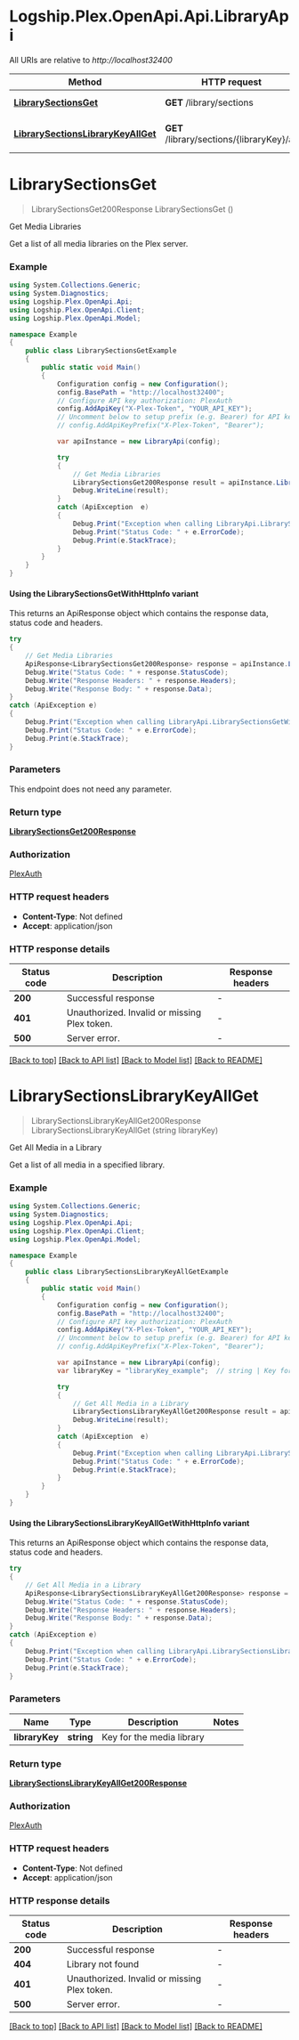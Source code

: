 # Logship.Plex.OpenApi.Api.LibraryApi

All URIs are relative to *http://localhost32400*

| Method | HTTP request | Description |
|--------|--------------|-------------|
| [**LibrarySectionsGet**](LibraryApi.md#librarysectionsget) | **GET** /library/sections | Get Media Libraries |
| [**LibrarySectionsLibraryKeyAllGet**](LibraryApi.md#librarysectionslibrarykeyallget) | **GET** /library/sections/{libraryKey}/all | Get All Media in a Library |

<a id="librarysectionsget"></a>
# **LibrarySectionsGet**
> LibrarySectionsGet200Response LibrarySectionsGet ()

Get Media Libraries

Get a list of all media libraries on the Plex server.

### Example
```csharp
using System.Collections.Generic;
using System.Diagnostics;
using Logship.Plex.OpenApi.Api;
using Logship.Plex.OpenApi.Client;
using Logship.Plex.OpenApi.Model;

namespace Example
{
    public class LibrarySectionsGetExample
    {
        public static void Main()
        {
            Configuration config = new Configuration();
            config.BasePath = "http://localhost32400";
            // Configure API key authorization: PlexAuth
            config.AddApiKey("X-Plex-Token", "YOUR_API_KEY");
            // Uncomment below to setup prefix (e.g. Bearer) for API key, if needed
            // config.AddApiKeyPrefix("X-Plex-Token", "Bearer");

            var apiInstance = new LibraryApi(config);

            try
            {
                // Get Media Libraries
                LibrarySectionsGet200Response result = apiInstance.LibrarySectionsGet();
                Debug.WriteLine(result);
            }
            catch (ApiException  e)
            {
                Debug.Print("Exception when calling LibraryApi.LibrarySectionsGet: " + e.Message);
                Debug.Print("Status Code: " + e.ErrorCode);
                Debug.Print(e.StackTrace);
            }
        }
    }
}
```

#### Using the LibrarySectionsGetWithHttpInfo variant
This returns an ApiResponse object which contains the response data, status code and headers.

```csharp
try
{
    // Get Media Libraries
    ApiResponse<LibrarySectionsGet200Response> response = apiInstance.LibrarySectionsGetWithHttpInfo();
    Debug.Write("Status Code: " + response.StatusCode);
    Debug.Write("Response Headers: " + response.Headers);
    Debug.Write("Response Body: " + response.Data);
}
catch (ApiException e)
{
    Debug.Print("Exception when calling LibraryApi.LibrarySectionsGetWithHttpInfo: " + e.Message);
    Debug.Print("Status Code: " + e.ErrorCode);
    Debug.Print(e.StackTrace);
}
```

### Parameters
This endpoint does not need any parameter.
### Return type

[**LibrarySectionsGet200Response**](LibrarySectionsGet200Response.md)

### Authorization

[PlexAuth](../README.md#PlexAuth)

### HTTP request headers

 - **Content-Type**: Not defined
 - **Accept**: application/json


### HTTP response details
| Status code | Description | Response headers |
|-------------|-------------|------------------|
| **200** | Successful response |  -  |
| **401** | Unauthorized. Invalid or missing Plex token. |  -  |
| **500** | Server error. |  -  |

[[Back to top]](#) [[Back to API list]](../../README.md#documentation-for-api-endpoints) [[Back to Model list]](../../README.md#documentation-for-models) [[Back to README]](../../README.md)

<a id="librarysectionslibrarykeyallget"></a>
# **LibrarySectionsLibraryKeyAllGet**
> LibrarySectionsLibraryKeyAllGet200Response LibrarySectionsLibraryKeyAllGet (string libraryKey)

Get All Media in a Library

Get a list of all media in a specified library.

### Example
```csharp
using System.Collections.Generic;
using System.Diagnostics;
using Logship.Plex.OpenApi.Api;
using Logship.Plex.OpenApi.Client;
using Logship.Plex.OpenApi.Model;

namespace Example
{
    public class LibrarySectionsLibraryKeyAllGetExample
    {
        public static void Main()
        {
            Configuration config = new Configuration();
            config.BasePath = "http://localhost32400";
            // Configure API key authorization: PlexAuth
            config.AddApiKey("X-Plex-Token", "YOUR_API_KEY");
            // Uncomment below to setup prefix (e.g. Bearer) for API key, if needed
            // config.AddApiKeyPrefix("X-Plex-Token", "Bearer");

            var apiInstance = new LibraryApi(config);
            var libraryKey = "libraryKey_example";  // string | Key for the media library

            try
            {
                // Get All Media in a Library
                LibrarySectionsLibraryKeyAllGet200Response result = apiInstance.LibrarySectionsLibraryKeyAllGet(libraryKey);
                Debug.WriteLine(result);
            }
            catch (ApiException  e)
            {
                Debug.Print("Exception when calling LibraryApi.LibrarySectionsLibraryKeyAllGet: " + e.Message);
                Debug.Print("Status Code: " + e.ErrorCode);
                Debug.Print(e.StackTrace);
            }
        }
    }
}
```

#### Using the LibrarySectionsLibraryKeyAllGetWithHttpInfo variant
This returns an ApiResponse object which contains the response data, status code and headers.

```csharp
try
{
    // Get All Media in a Library
    ApiResponse<LibrarySectionsLibraryKeyAllGet200Response> response = apiInstance.LibrarySectionsLibraryKeyAllGetWithHttpInfo(libraryKey);
    Debug.Write("Status Code: " + response.StatusCode);
    Debug.Write("Response Headers: " + response.Headers);
    Debug.Write("Response Body: " + response.Data);
}
catch (ApiException e)
{
    Debug.Print("Exception when calling LibraryApi.LibrarySectionsLibraryKeyAllGetWithHttpInfo: " + e.Message);
    Debug.Print("Status Code: " + e.ErrorCode);
    Debug.Print(e.StackTrace);
}
```

### Parameters

| Name | Type | Description | Notes |
|------|------|-------------|-------|
| **libraryKey** | **string** | Key for the media library |  |

### Return type

[**LibrarySectionsLibraryKeyAllGet200Response**](LibrarySectionsLibraryKeyAllGet200Response.md)

### Authorization

[PlexAuth](../README.md#PlexAuth)

### HTTP request headers

 - **Content-Type**: Not defined
 - **Accept**: application/json


### HTTP response details
| Status code | Description | Response headers |
|-------------|-------------|------------------|
| **200** | Successful response |  -  |
| **404** | Library not found |  -  |
| **401** | Unauthorized. Invalid or missing Plex token. |  -  |
| **500** | Server error. |  -  |

[[Back to top]](#) [[Back to API list]](../../README.md#documentation-for-api-endpoints) [[Back to Model list]](../../README.md#documentation-for-models) [[Back to README]](../../README.md)


